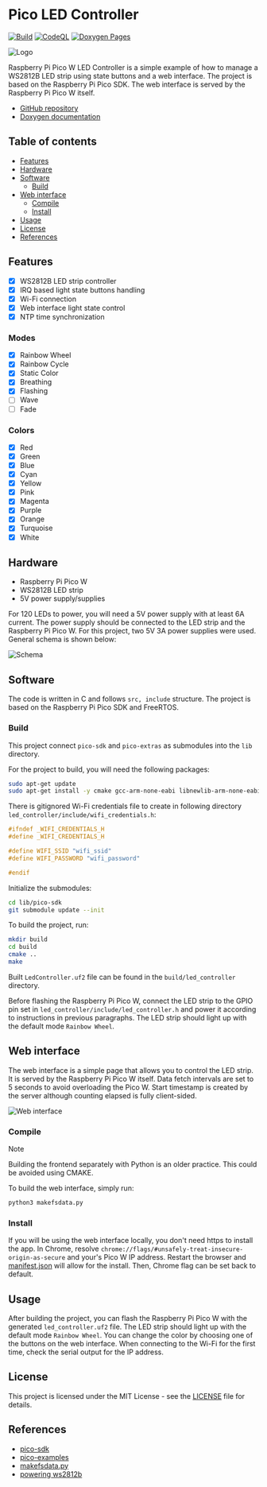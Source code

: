 # Pico LED Controller

[![Build](https://github.com/milosz275/pico-led-controller/actions/workflows/cmake.yml/badge.svg)](https://github.com/milosz275/pico-led-controller/actions/workflows/cmake.yml)
[![CodeQL](https://github.com/milosz275/pico-led-controller/actions/workflows/codeql.yml/badge.svg)](https://github.com/milosz275/pico-led-controller/actions/workflows/codeql.yml)
[![Doxygen Pages](https://github.com/milosz275/pico-led-controller/actions/workflows/doxygen-pages.yml/badge.svg)](https://github.com/milosz275/pico-led-controller/actions/workflows/doxygen-pages.yml)

![Logo](assets/logo.jpg)

Raspberry Pi Pico W LED Controller is a simple example of how to manage a WS2812B LED strip using state buttons and a web interface. The project is based on the Raspberry Pi Pico SDK. The web interface is served by the Raspberry Pi Pico W itself.

- [GitHub repository](https://github.com/milosz275/pico-led-controller)
- [Doxygen documentation](https://milosz275.github.io/pico-led-controller/)

## Table of contents

- [Features](#features)
- [Hardware](#hardware)
- [Software](#software)
  - [Build](#build)
- [Web interface](#web-interface)
  - [Compile](#compile)
  - [Install](#install)
- [Usage](#usage)
- [License](#license)
- [References](#references)

## Features

- [x] WS2812B LED strip controller
- [x] IRQ based light state buttons handling
- [x] Wi-Fi connection
- [x] Web interface light state control
- [x] NTP time synchronization

### Modes

- [x] Rainbow Wheel
- [x] Rainbow Cycle
- [x] Static Color
- [x] Breathing
- [x] Flashing
- [ ] Wave
- [ ] Fade

### Colors

- [x] Red
- [x] Green
- [x] Blue
- [x] Cyan
- [x] Yellow
- [x] Pink
- [x] Magenta
- [x] Purple
- [x] Orange
- [x] Turquoise
- [x] White

## Hardware

- Raspberry Pi Pico W
- WS2812B LED strip
- 5V power supply/supplies

For 120 LEDs to power, you will need a 5V power supply with at least 6A current. The power supply should be connected to the LED strip and the Raspberry Pi Pico W. For this project, two 5V 3A power supplies were used. General schema is shown below:

![Schema](assets/schema.png)

## Software

The code is written in C and follows `src, include` structure. The project is based on the Raspberry Pi Pico SDK and FreeRTOS.

### Build

This project connect `pico-sdk` and `pico-extras` as submodules into the `lib` directory.

For the project to build, you will need the following packages:

```bash
sudo apt-get update
sudo apt-get install -y cmake gcc-arm-none-eabi libnewlib-arm-none-eabi build-essential
```

There is gitignored Wi-Fi credentials file to create in following directory `led_controller/include/wifi_credentials.h`:

```c
#ifndef _WIFI_CREDENTIALS_H
#define _WIFI_CREDENTIALS_H

#define WIFI_SSID "wifi_ssid"
#define WIFI_PASSWORD "wifi_password"

#endif
```

Initialize the submodules:

```bash
cd lib/pico-sdk
git submodule update --init
```

To build the project, run:

```bash
mkdir build
cd build
cmake ..
make
```

Built `LedController.uf2` file can be found in the `build/led_controller` directory.

Before flashing the Raspberry Pi Pico W, connect the LED strip to the GPIO pin set in `led_controller/include/led_controller.h` and power it according to instructions in previous paragraphs. The LED strip should light up with the default mode `Rainbow Wheel`.

## Web interface

The web interface is a simple page that allows you to control the LED strip. It is served by the Raspberry Pi Pico W itself. Data fetch intervals are set to 5 seconds to avoid overloading the Pico W. Start timestamp is created by the server although counting elapsed is fully client-sided.

![Web interface](assets/web_interface.png)

### Compile

> [!NOTE]
> Building the frontend separately with Python is an older practice. This could be avoided using CMAKE.
>

To build the web interface, simply run:

```bash
python3 makefsdata.py
```

### Install

If you will be using the web interface locally, you don't need https to install the app. In Chrome, resolve `chrome://flags/#unsafely-treat-insecure-origin-as-secure` and your's Pico W IP address. Restart the browser and [manifest.json](https://github.com/milosz275/pico-led-controller/blob/main/led_controller/public/manifest.json) will allow for the install. Then, Chrome flag can be set back to default.

## Usage

After building the project, you can flash the Raspberry Pi Pico W with the generated `led_controller.uf2` file. The LED strip should light up with the default mode `Rainbow Wheel`. You can change the color by choosing one of the buttons on the web interface. When connecting to the Wi-Fi for the first time, check the serial output for the IP address.

## License

This project is licensed under the MIT License - see the [LICENSE](https://github.com/milosz275/pico-led-controller/blob/main/LICENSE) file for details.

## References

- [pico-sdk](https://github.com/raspberrypi/pico-sdk)
- [pico-examples](https://github.com/raspberrypi/pico-examples)
- [makefsdata.py](https://github.com/krzmaz/pico-w-webserver-example/pull/1/files/4b3e78351dd236f213da9bebbb20df690d470476#diff-e675c4a367e382db6f9ba61833a58c62029d8c71c3156a9f238b612b69de279d)
- [powering ws2812b](https://www.temposlighting.com/guides/power-any-ws2812b-setup)
